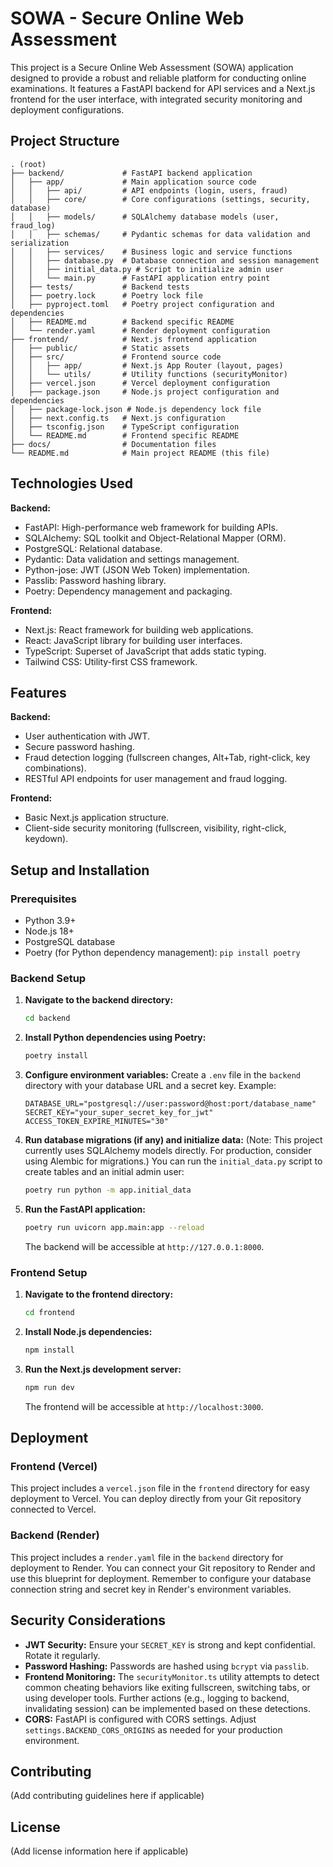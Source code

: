 # SOWA - Secure Online Web Assessment

This project is a Secure Online Web Assessment (SOWA) application designed to provide a robust and reliable platform for conducting online examinations. It features a FastAPI backend for API services and a Next.js frontend for the user interface, with integrated security monitoring and deployment configurations.

## Project Structure

```
. (root)
├── backend/             # FastAPI backend application
│   ├── app/             # Main application source code
│   │   ├── api/         # API endpoints (login, users, fraud)
│   │   ├── core/        # Core configurations (settings, security, database)
│   │   ├── models/      # SQLAlchemy database models (user, fraud_log)
│   │   ├── schemas/     # Pydantic schemas for data validation and serialization
│   │   ├── services/    # Business logic and service functions
│   │   ├── database.py  # Database connection and session management
│   │   ├── initial_data.py # Script to initialize admin user
│   │   └── main.py      # FastAPI application entry point
│   ├── tests/           # Backend tests
│   ├── poetry.lock      # Poetry lock file
│   ├── pyproject.toml   # Poetry project configuration and dependencies
│   ├── README.md        # Backend specific README
│   └── render.yaml      # Render deployment configuration
├── frontend/            # Next.js frontend application
│   ├── public/          # Static assets
│   ├── src/             # Frontend source code
│   │   ├── app/         # Next.js App Router (layout, pages)
│   │   └── utils/       # Utility functions (securityMonitor)
│   ├── vercel.json      # Vercel deployment configuration
│   ├── package.json     # Node.js project configuration and dependencies
│   ├── package-lock.json # Node.js dependency lock file
│   ├── next.config.ts   # Next.js configuration
│   ├── tsconfig.json    # TypeScript configuration
│   └── README.md        # Frontend specific README
├── docs/                # Documentation files
└── README.md            # Main project README (this file)
```

## Technologies Used

**Backend:**
- FastAPI: High-performance web framework for building APIs.
- SQLAlchemy: SQL toolkit and Object-Relational Mapper (ORM).
- PostgreSQL: Relational database.
- Pydantic: Data validation and settings management.
- Python-jose: JWT (JSON Web Token) implementation.
- Passlib: Password hashing library.
- Poetry: Dependency management and packaging.

**Frontend:**
- Next.js: React framework for building web applications.
- React: JavaScript library for building user interfaces.
- TypeScript: Superset of JavaScript that adds static typing.
- Tailwind CSS: Utility-first CSS framework.

## Features

**Backend:**
- User authentication with JWT.
- Secure password hashing.
- Fraud detection logging (fullscreen changes, Alt+Tab, right-click, key combinations).
- RESTful API endpoints for user management and fraud logging.

**Frontend:**
- Basic Next.js application structure.
- Client-side security monitoring (fullscreen, visibility, right-click, keydown).

## Setup and Installation

### Prerequisites

- Python 3.9+
- Node.js 18+
- PostgreSQL database
- Poetry (for Python dependency management): `pip install poetry`

### Backend Setup

1.  **Navigate to the backend directory:**
    ```bash
    cd backend
    ```

2.  **Install Python dependencies using Poetry:**
    ```bash
    poetry install
    ```

3.  **Configure environment variables:**
    Create a `.env` file in the `backend` directory with your database URL and a secret key. Example:
    ```
    DATABASE_URL="postgresql://user:password@host:port/database_name"
    SECRET_KEY="your_super_secret_key_for_jwt"
    ACCESS_TOKEN_EXPIRE_MINUTES="30"
    ```

4.  **Run database migrations (if any) and initialize data:**
    (Note: This project currently uses SQLAlchemy models directly. For production, consider using Alembic for migrations.)
    You can run the `initial_data.py` script to create tables and an initial admin user:
    ```bash
    poetry run python -m app.initial_data
    ```

5.  **Run the FastAPI application:**
    ```bash
    poetry run uvicorn app.main:app --reload
    ```
    The backend will be accessible at `http://127.0.0.1:8000`.

### Frontend Setup

1.  **Navigate to the frontend directory:**
    ```bash
    cd frontend
    ```

2.  **Install Node.js dependencies:**
    ```bash
    npm install
    ```

3.  **Run the Next.js development server:**
    ```bash
    npm run dev
    ```
    The frontend will be accessible at `http://localhost:3000`.

## Deployment

### Frontend (Vercel)

This project includes a `vercel.json` file in the `frontend` directory for easy deployment to Vercel. You can deploy directly from your Git repository connected to Vercel.

### Backend (Render)

This project includes a `render.yaml` file in the `backend` directory for deployment to Render. You can connect your Git repository to Render and use this blueprint for deployment. Remember to configure your database connection string and secret key in Render's environment variables.

## Security Considerations

- **JWT Security:** Ensure your `SECRET_KEY` is strong and kept confidential. Rotate it regularly.
- **Password Hashing:** Passwords are hashed using `bcrypt` via `passlib`.
- **Frontend Monitoring:** The `securityMonitor.ts` utility attempts to detect common cheating behaviors like exiting fullscreen, switching tabs, or using developer tools. Further actions (e.g., logging to backend, invalidating session) can be implemented based on these detections.
- **CORS:** FastAPI is configured with CORS settings. Adjust `settings.BACKEND_CORS_ORIGINS` as needed for your production environment.

## Contributing

(Add contributing guidelines here if applicable)

## License

(Add license information here if applicable)